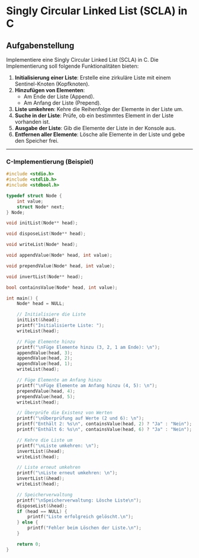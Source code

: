 # Singly Circular Linked List (SCLA) in C

## Aufgabenstellung

Implementiere eine Singly Circular Linked List (SCLA) in C. Die Implementierung soll folgende Funktionalitäten bieten:

1. **Initialisierung einer Liste**: Erstelle eine zirkuläre Liste mit einem Sentinel-Knoten (Kopfknoten).
2. **Hinzufügen von Elementen**:
   - Am Ende der Liste (Append).
   - Am Anfang der Liste (Prepend).
3. **Liste umkehren**: Kehre die Reihenfolge der Elemente in der Liste um.
4. **Suche in der Liste**: Prüfe, ob ein bestimmtes Element in der Liste vorhanden ist.
5. **Ausgabe der Liste**: Gib die Elemente der Liste in der Konsole aus.
6. **Entfernen aller Elemente**: Lösche alle Elemente in der Liste und gebe den Speicher frei.

---

### C-Implementierung (Beispiel)

```c
#include <stdio.h>
#include <stdlib.h>
#include <stdbool.h>

typedef struct Node {
    int value;
    struct Node* next;
} Node;

void initList(Node** head);

void disposeList(Node** head);

void writeList(Node* head);

void appendValue(Node* head, int value);

void prependValue(Node* head, int value);

void invertList(Node** head);

bool containsValue(Node* head, int value);

int main() {
    Node* head = NULL;

    // Initialisiere die Liste
    initList(&head);
    printf("Initialisierte Liste: ");
    writeList(head);

    // Füge Elemente hinzu
    printf("\nFüge Elemente hinzu (3, 2, 1 am Ende): \n");
    appendValue(head, 3);
    appendValue(head, 2);
    appendValue(head, 1);
    writeList(head);

    // Füge Elemente am Anfang hinzu
    printf("\nFüge Elemente am Anfang hinzu (4, 5): \n");
    prependValue(head, 4);
    prependValue(head, 5);
    writeList(head);

    // Überprüfe die Existenz von Werten
    printf("\nÜberprüfung auf Werte (2 und 6): \n");
    printf("Enthält 2: %s\n", containsValue(head, 2) ? "Ja" : "Nein");
    printf("Enthält 6: %s\n", containsValue(head, 6) ? "Ja" : "Nein");

    // Kehre die Liste um
    printf("\nListe umkehren: \n");
    invertList(&head);
    writeList(head);

    // Liste erneut umkehren
    printf("\nListe erneut umkehren: \n");
    invertList(&head);
    writeList(head);

    // Speicherverwaltung
    printf("\nSpeicherverwaltung: Lösche Liste\n");
    disposeList(&head);
    if (head == NULL) {
        printf("Liste erfolgreich gelöscht.\n");
    } else {
        printf("Fehler beim Löschen der Liste.\n");
    }

    return 0;
}
```